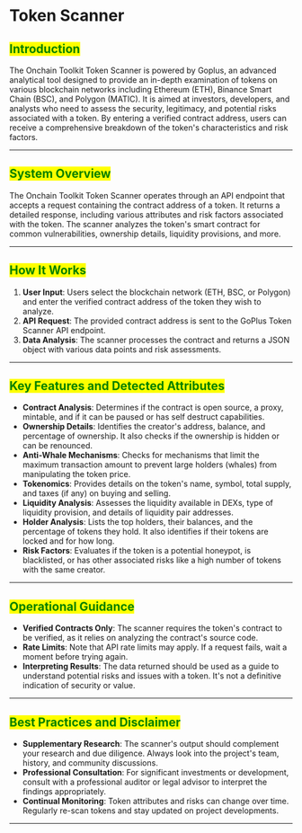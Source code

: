 # Token Scanner

## <mark style="color:green;">Introduction</mark>

The Onchain Toolkit Token Scanner is powered by Goplus, an advanced analytical tool designed to provide an in-depth examination of tokens on various blockchain networks including Ethereum (ETH), Binance Smart Chain (BSC), and Polygon (MATIC). It is aimed at investors, developers, and analysts who need to assess the security, legitimacy, and potential risks associated with a token. By entering a verified contract address, users can receive a comprehensive breakdown of the token's characteristics and risk factors.

***

## <mark style="color:green;">System Overview</mark>

The Onchain Toolkit Token Scanner operates through an API endpoint that accepts a request containing the contract address of a token. It returns a detailed response, including various attributes and risk factors associated with the token. The scanner analyzes the token's smart contract for common vulnerabilities, ownership details, liquidity provisions, and more.

***

## <mark style="color:green;">How It Works</mark>

1. **User Input**: Users select the blockchain network (ETH, BSC, or Polygon) and enter the verified contract address of the token they wish to analyze.
2. **API Request**: The provided contract address is sent to the GoPlus Token Scanner API endpoint.
3. **Data Analysis**: The scanner processes the contract and returns a JSON object with various data points and risk assessments.

***

## <mark style="color:green;">Key Features and Detected Attributes</mark>

* **Contract Analysis**: Determines if the contract is open source, a proxy, mintable, and if it can be paused or has self destruct capabilities.
* **Ownership Details**: Identifies the creator's address, balance, and percentage of ownership. It also checks if the ownership is hidden or can be renounced.
* **Anti-Whale Mechanisms**: Checks for mechanisms that limit the maximum transaction amount to prevent large holders (whales) from manipulating the token price.
* **Tokenomics**: Provides details on the token's name, symbol, total supply, and taxes (if any) on buying and selling.
* **Liquidity Analysis**: Assesses the liquidity available in DEXs, type of liquidity provision, and details of liquidity pair addresses.
* **Holder Analysis**: Lists the top holders, their balances, and the percentage of tokens they hold. It also identifies if their tokens are locked and for how long.
* **Risk Factors**: Evaluates if the token is a potential honeypot, is blacklisted, or has other associated risks like a high number of tokens with the same creator.

***

## <mark style="color:green;">Operational Guidance</mark>

* **Verified Contracts Only**: The scanner requires the token's contract to be verified, as it relies on analyzing the contract's source code.
* **Rate Limits**: Note that API rate limits may apply. If a request fails, wait a moment before trying again.
* **Interpreting Results**: The data returned should be used as a guide to understand potential risks and issues with a token. It's not a definitive indication of security or value.

***

## <mark style="color:green;">Best Practices and Disclaimer</mark>

* **Supplementary Research**: The scanner's output should complement your research and due diligence. Always look into the project's team, history, and community discussions.
* **Professional Consultation**: For significant investments or development, consult with a professional auditor or legal advisor to interpret the findings appropriately.
* **Continual Monitoring**: Token attributes and risks can change over time. Regularly re-scan tokens and stay updated on project developments.

***

